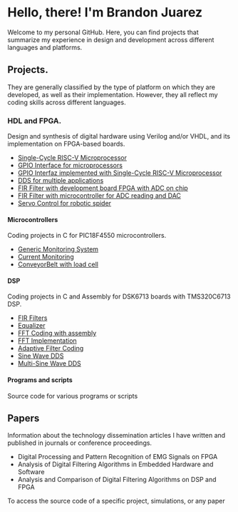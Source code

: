 # Hello, there! I'm Brandon Juarez
Welcome to my personal GitHub. Here, you can find projects that summarize my experience in design and development across different languages and platforms.

## Projects. 
They are generally classified by the type of platform on which they are developed, as well as their implementation. However, they all reflect my coding skills across different languages.
### HDL and FPGA.
Design and synthesis of digital hardware using Verilog and/or VHDL, and its implementation on FPGA-based boards.
* [Single-Cycle RISC-V Microprocessor](https://github.com/JBrandonMJuarez/RISC-V-SingleCycleCore)
* [GPIO Interface for microprocessors](https://github.com/JBrandonMJuarez/IOInterfaz)
* [GPIO Interfaz implemented with Single-Cycle RISC-V Microprocessor](https://github.com/JBrandonMJuarez/RISCV-SingleCycle-IOInterfaz)
* [DDS for multiple applications](https://github.com/JBrandonMJuarez/DDS-FPGA)
* [FIR Filter with development board FPGA with ADC on chip](https://github.com/JBrandonMJuarez/FIR-ADC)
* [FIR Filter with microcontroller for ADC reading and DAC](https://github.com/JBrandonMJuarez/FIR-FPGA-MICRO)
* [Servo Control for robotic spider](https://github.com/JBrandonMJuarez/Servo-Ctrl)
#### Microcontrollers
Coding projects in C for PIC18F4550 microcontrollers.
* [Generic Monitoring System](https://github.com/JBrandonMJuarez/GenericMonitoringSystem)
* [Current Monitoring](https://github.com/JBrandonMJuarez/CurrentMonitoring)
* [ConveyorBelt with load cell](https://github.com/JBrandonMJuarez/ConveyorBelt-LoadCell)
#### DSP
Coding projects in C and Assembly for DSK6713 boards with TMS320C6713 DSP.
* [FIR Filters](https://github.com/JBrandonMJuarez/FIR-FiltersBank)
* [Equalizer](https://github.com/JBrandonMJuarez/Equalizer-DSK6713)
* [FFT Coding with assembly](https://github.com/JBrandonMJuarez/FFT-ASM-DSK6713)
* [FFT Implementation](https://github.com/JBrandonMJuarez/FFT-Implementation)
* [Adaptive Filter Coding](https://github.com/JBrandonMJuarez/AdaptativeFilter-DSK6713)
* [Sine Wave DDS](https://github.com/JBrandonMJuarez/SinDDS-DSK6713)
* [Multi-Sine Wave DDS](https://github.com/JBrandonMJuarez/DDS-Multisin-DSK6713)
#### Programs and scripts
Source code for various programs or scripts
## Papers
Information about the technology dissemination articles I have written and published in journals or conference proceedings.
  * Digital Processing and Pattern Recognition of EMG Signals on FPGA
  * Analysis of Digital Filtering Algorithms in Embedded Hardware and Software
  * Analysis and Comparison of Digital Filtering Algorithms on DSP and FPGA

To access the source code of a specific project, simulations, or any paper

<!--
**JBrandonMJuarez/JBrandonMJuarez** is a ✨ _special_ ✨ repository because its `README.md` (this file) appears on your GitHub profile.

Here are some ideas to get you started:

- 🔭 I’m currently working on ...
- 🌱 I’m currently learning ...
- 👯 I’m looking to collaborate on ...
- 🤔 I’m looking for help with ...
- 💬 Ask me about ...
- 📫 How to reach me: ...
- 😄 Pronouns: ...
- ⚡ Fun fact: ...
-->
